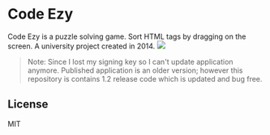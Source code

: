 # Code Ezy
Code Ezy is a puzzle solving game. Sort HTML tags by dragging on the screen. A university project created in 2014.
[![](https://cdn.rawgit.com/steverichey/google-play-badge-svg/266d2b2d/img/en_get.svg)](https://play.google.com/store/apps/details?id=asfand.ahmed.code_ezy_)


>Note:  Since I lost my signing key so I can't update application anymore. Published application is an older version; however this repository is contains 1.2 release code which is updated and bug free.


License
----

MIT
